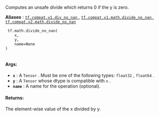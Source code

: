Computes an unsafe divide which returns 0 if the y is zero.

**Aliases** : [ `tf.compat.v1.div_no_nan` ](/api_docs/python/tf/math/divide_no_nan), [ `tf.compat.v1.math.divide_no_nan` ](/api_docs/python/tf/math/divide_no_nan), [ `tf.compat.v2.math.divide_no_nan` ](/api_docs/python/tf/math/divide_no_nan)

```
 tf.math.divide_no_nan(
    x,
    y,
    name=None
)
 
```

#### Args:
- **`x`** : A  `Tensor` . Must be one of the following types:  `float32` ,  `float64` .
- **`y`** : A  `Tensor`  whose dtype is compatible with  `x` .
- **`name`** : A name for the operation (optional).


#### Returns:
The element-wise value of the x divided by y.

